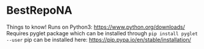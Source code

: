 # BestRepoNA

Things to know!
Runs on Python3: https://www.python.org/downloads/
Requires pyglet package which can be installed through `pip install pyglet --user`
  pip can be installed here: https://pip.pypa.io/en/stable/installation/
